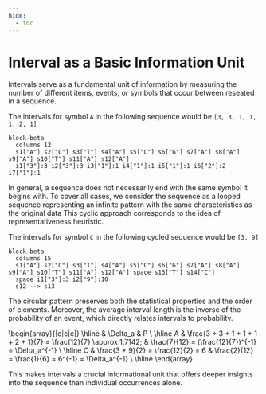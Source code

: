 ```yaml
---
hide:
  - toc
---
```

# Interval as a Basic Information Unit

Intervals serve as a fundamental unit of information by measuring the number of different
items, events, or symbols that occur between reseated in a sequence.

The intervals for symbol `A` in the following sequence would be `[3, 3, 1, 1, 1, 2, 1]`
``` mermaid
block-beta
  columns 12
  s1["A"] s2["C"] s3["T"] s4["A"] s5["C"] s6["G"] s7["A"] s8["A"] s9["A"] s10["T"] s11["A"] s12["A"]
  i1["3"]:3 i2["3"]:3 i3["1"]:1 i4["1"]:1 i5["1"]:1 i6["2"]:2 i7["1"]:1
```

In general, a sequence does not necessarily end with the same symbol it begins with.
To cover all cases, we consider the sequence as a looped sequence representing an infinite pattern with the same characteristics as the original data
This cyclic approach corresponds to the idea of ​​representativeness heuristic.

The intervals for symbol `C` in the following cycled sequence would be `[3, 9]`
``` mermaid
block-beta
  columns 15
  s1["A"] s2["C"] s3["T"] s4["A"] s5["C"] s6["G"] s7["A"] s8["A"] s9["A"] s10["T"] s11["A"] s12["A"] space s13["T"] s14["C"]
  space i1["3"]:3 i2["9"]:10
  s12 --> s13
```

The circular pattern preserves both the statistical properties and the order of elements.
Moreover, the average interval length is the inverse of the probability of an event, which directly relates intervals to probability.

\begin{array}{|c|c|c|}
\hline
 & \Delta_a  & P \\
\hline
A & \frac{3 + 3 + 1 + 1 + 1 + 2 + 1}{7} = \frac{12}{7} \approx 1.7142; & \frac{7}{12} = (\frac{12}{7})^{-1} = \Delta_a^{-1} \\
\hline
C & \frac{3 + 9}{2} = \frac{12}{2} = 6 & \frac{2}{12} = \frac{1}{6} = 6^{-1} = \Delta_a^{-1} \\
\hline
\end{array}

This makes intervals a crucial informational unit that offers deeper insights into the sequence than individual occurrences alone.
